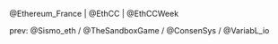 @Ethereum_France | @EthCC | @EthCCWeek

prev: @Sismo_eth / @TheSandboxGame / @ConsenSys / @VariabL_io